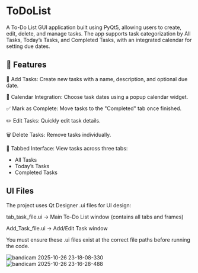 # ToDoList

A To-Do List GUI application built using PyQt5, allowing users to create, edit, delete, and manage tasks.
The app supports task categorization by All Tasks, Today’s Tasks, and Completed Tasks, with an integrated calendar for setting due dates.

## 🚀 Features

🧾 Add Tasks: Create new tasks with a name, description, and optional due date.

📅 Calendar Integration: Choose task dates using a popup calendar widget.

✅ Mark as Complete: Move tasks to the "Completed" tab once finished.

✏️ Edit Tasks: Quickly edit task details.

🗑️ Delete Tasks: Remove tasks individually.

🧠 Tabbed Interface: View tasks across three tabs:

- All Tasks
- Today’s Tasks
- Completed Tasks

## UI Files

The project uses Qt Designer .ui files for UI design:

tab_task_file.ui → Main To-Do List window (contains all tabs and frames)

Add_Task_file.ui → Add/Edit Task window

You must ensure these .ui files exist at the correct file paths before running the code.

![bandicam 2025-10-26 23-18-08-330](https://github.com/user-attachments/assets/3d104429-c224-48ec-85a4-835019b89ef0)
![bandicam 2025-10-26 23-16-28-488](https://github.com/user-attachments/assets/b6fd7d43-d400-4167-be60-b601f58e3cf9)
